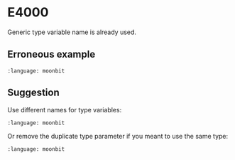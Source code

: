 # E4000

Generic type variable name is already used.

## Erroneous example

```{literalinclude} /sources/error_codes/E4000_error/top.mbt
:language: moonbit
```

## Suggestion

Use different names for type variables:

```{literalinclude} /sources/error_codes/E4000_fixed/top.mbt
:language: moonbit
```

Or remove the duplicate type parameter if you meant to use the same type:

```{literalinclude} /sources/error_codes/E4000_fixed/top_1.mbt
:language: moonbit
```
